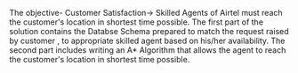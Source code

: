 The objective- Customer Satisfaction-> Skilled Agents of Airtel must reach the customer's location in shortest time possible.
The first part of the solution contains the Databse Schema prepared to match the request raised by customer , to appropriate skilled agent based on his/her availability.
The second part includes writing an A* Algorithm that allows the agent to reach the customer's location in shortest time possible.
